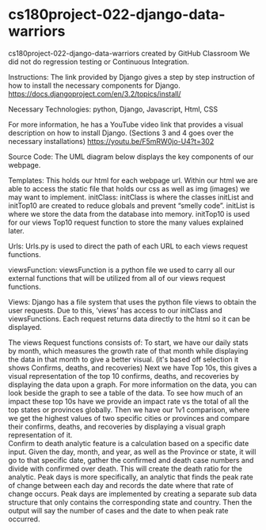 # cs180project-022-django-data-warriors
cs180project-022-django-data-warriors created by GitHub Classroom
We did not do regression testing or Continuous Integration.

Instructions:
The link provided by Django gives a step by step instruction of how to install the necessary components for Django.
https://docs.djangoproject.com/en/3.2/topics/install/

Necessary Technologies: python, Django, Javascript, Html, CSS 

For more information, he has a YouTube video link that provides a visual description on how to install Django. (Sections 3 and 4 goes over the necessary installations)
https://youtu.be/F5mRW0jo-U4?t=302 

Source Code: 
The UML diagram below displays the key components of our webpage.

Templates:
	This holds our html for each webpage url. Within our html we are able to access the static file that holds our css as well as img (images) we may want to implement.
initClass:
	initClass is where the classes initList and initTop10 are created to reduce globals and prevent “smelly code”. initList is where we store the data from the database into memory. initTop10 is used for our views Top10 request function to store the many values explained later.


Urls:
	Urls.py is used to direct the path of each URL to each views request functions.

viewsFunction:
	viewsFunction is a python file we used to carry all our external functions that will be utilized from all of our views request functions. 

Views:
	Django has a file system that uses the python file views to obtain the user requests. Due to this, ‘views’ has access to our initClass and viewsFunctions. Each request returns data directly to the html so it can be displayed. 

The views Request functions consists of:
	To start, we have our daily stats by month, which measures the growth rate of that month while displaying the data in that month to give a better visual. (it's based off selection it shows Confirms, deaths, and recoveries) 
	Next we have Top 10s, this gives a visual representation of the top 10 confirms, deaths, and recoveries by displaying the data upon a graph. For more information on the data, you can look beside the graph to see a table of the data. To see how much of an impact these top 10s have we provide an impact rate vs the total of all the top states or provinces globally.
	Then we have our 1v1 comparison, where we get the highest values of two specific cities or provinces and compare their confirms, deaths, and recoveries by displaying a visual graph representation of it.	
	Confirm to death analytic feature is a calculation based on a specific date input. Given the day, month, and year, as well as the Province or state, it will go to that specific date, gather the confirmed and death case numbers and divide with confirmed over death. This will create the death ratio for the analytic.
	Peak days is more specifically, an analytic that finds the peak rate of change between each day and records the date where that rate of change occurs. Peak days are implemented by creating a separate sub data structure that only contains the corresponding state and country. Then the output will say the number of cases and the date to when peak rate occurred.
